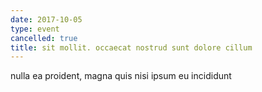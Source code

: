 ```yaml
---
date: 2017-10-05
type: event
cancelled: true
title: sit mollit. occaecat nostrud sunt dolore cillum
---
```

nulla ea proident, magna quis nisi ipsum eu incididunt
